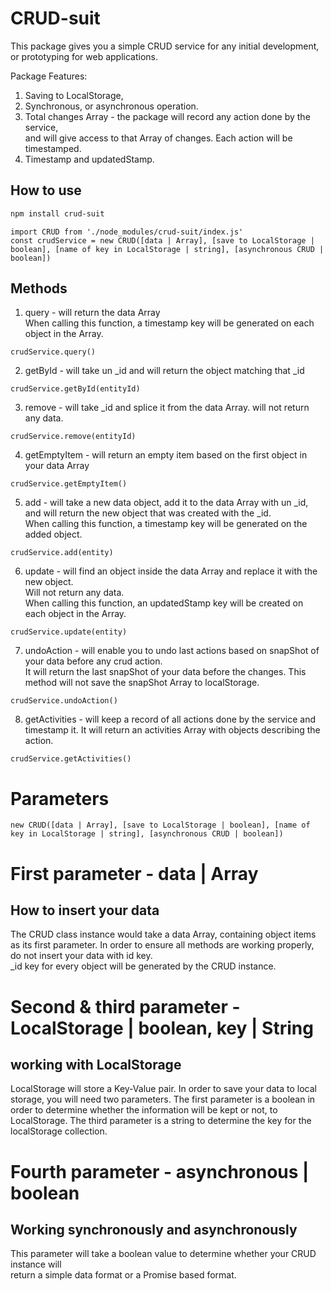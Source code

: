 # CRUD-suit

This package gives you a simple CRUD service for any initial development, or prototyping for web applications.

Package Features:

1. Saving to LocalStorage,
2. Synchronous, or asynchronous operation.
3. Total changes Array - the package will record any action done by the service,  
   and will give access to that Array of changes. Each action will be timestamped.
4. Timestamp and updatedStamp.

## How to use

```bash
npm install crud-suit
```

```
import CRUD from './node_modules/crud-suit/index.js'
const crudService = new CRUD([data | Array], [save to LocalStorage | boolean], [name of key in LocalStorage | string], [asynchronous CRUD | boolean])
```

## Methods

1. query - will return the data Array  
   When calling this function, a timestamp key will be generated on each object in the Array.

```
crudService.query()
```

2. getById - will take un \_id and will return the object matching that \_id

```
crudService.getById(entityId)
```

3. remove - will take \_id and splice it from the data Array. will not return any data.

```
crudService.remove(entityId)
```

4. getEmptyItem - will return an empty item based on the first object in your data Array

```
crudService.getEmptyItem()
```

5. add - will take a new data object, add it to the data Array with un \_id,  
   and will return the new object that was created with the \_id.  
   When calling this function, a timestamp key will be generated on the added object.

```
crudService.add(entity)
```

6. update - will find an object inside the data Array and replace it with the new object.  
   Will not return any data.  
   When calling this function, an updatedStamp key will be created on each object in the Array.

```
crudService.update(entity)
```

7. undoAction - will enable you to undo last actions based on snapShot of your data before any crud action.  
   It will return the last snapShot of your data before the changes.
   This method will not save the snapShot Array to localStorage.

```
crudService.undoAction()
```

8. getActivities - will keep a record of all actions done by the service and timestamp it.
   It will return an activities Array with objects describing the action.

```
crudService.getActivities()
```

# Parameters

```
new CRUD([data | Array], [save to LocalStorage | boolean], [name of key in LocalStorage | string], [asynchronous CRUD | boolean])
```

# First parameter - data | Array

## How to insert your data

The CRUD class instance would take a data Array, containing object items as its 
first parameter. 
In order to ensure all methods are working properly, do not insert your data with id key.  
\_id key for every object will be generated by the CRUD instance.

# Second & third parameter - LocalStorage | boolean, key | String

## working with LocalStorage

LocalStorage will store a Key-Value pair.
In order to save your data to local storage, you will need two parameters.
The first parameter is a boolean in order to determine whether the information 
will be kept or not, to LocalStorage.
The third parameter is a string to determine the key for the localStorage collection.

# Fourth parameter - asynchronous | boolean

## Working synchronously and asynchronously

This parameter will take a boolean value to determine whether your CRUD instance will  
return a simple data format or a Promise based format.
